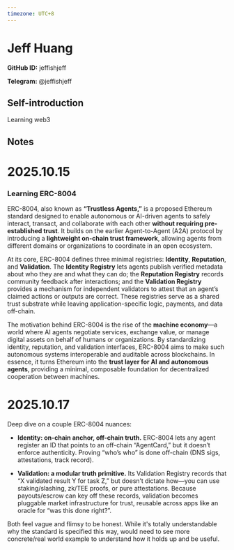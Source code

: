 ```yaml
---
timezone: UTC+8
---
```


# Jeff Huang

**GitHub ID:** jeffishjeff

**Telegram:** @jeffishjeff

## Self-introduction

Learning web3

## Notes
<!-- Content_START -->
# 2025.10.15
<!-- DAILY_CHECKIN_2025-10-15_START -->
### Learning ERC-8004

ERC-8004, also known as **“Trustless Agents,”** is a proposed Ethereum standard designed to enable autonomous or AI-driven agents to safely interact, transact, and collaborate with each other **without requiring pre-established trust**. It builds on the earlier Agent-to-Agent (A2A) protocol by introducing a **lightweight on-chain trust framework**, allowing agents from different domains or organizations to coordinate in an open ecosystem.

At its core, ERC-8004 defines three minimal registries: **Identity**, **Reputation**, and **Validation**. The **Identity Registry** lets agents publish verified metadata about who they are and what they can do; the **Reputation Registry** records community feedback after interactions; and the **Validation Registry** provides a mechanism for independent validators to attest that an agent’s claimed actions or outputs are correct. These registries serve as a shared trust substrate while leaving application-specific logic, payments, and data off-chain.

The motivation behind ERC-8004 is the rise of the **machine economy**—a world where AI agents negotiate services, exchange value, or manage digital assets on behalf of humans or organizations. By standardizing identity, reputation, and validation interfaces, ERC-8004 aims to make such autonomous systems interoperable and auditable across blockchains. In essence, it turns Ethereum into the **trust layer for AI and autonomous agents**, providing a minimal, composable foundation for decentralized cooperation between machines.
<!-- DAILY_CHECKIN_2025-10-15_END -->


# 2025.10.17
<!-- DAILY_CHECKIN_2025-10-17_START -->
Deep dive on a couple ERC-8004 nuances:

-   **Identity: on-chain anchor, off-chain truth.** ERC-8004 lets any agent register an ID that points to an off-chain “AgentCard,” but it doesn’t enforce authenticity. Proving “who’s who” is done off-chain (DNS sigs, attestations, track record).
    

-   **Validation: a modular truth primitive.** Its Validation Registry records that “X validated result Y for task Z,” but doesn’t dictate how—you can use staking/slashing, zk/TEE proofs, or pure attestations. Because payouts/escrow can key off these records, validation becomes pluggable market infrastructure for trust, reusable across apps like an oracle for “was this done right?”.
    

Both feel vague and flimsy to be honest. While it's totally understandable why the standard is specified this way, would need to see more concrete/real world example to understand how it holds up and be useful.
<!-- DAILY_CHECKIN_2025-10-17_END -->
<!-- Content_END -->
